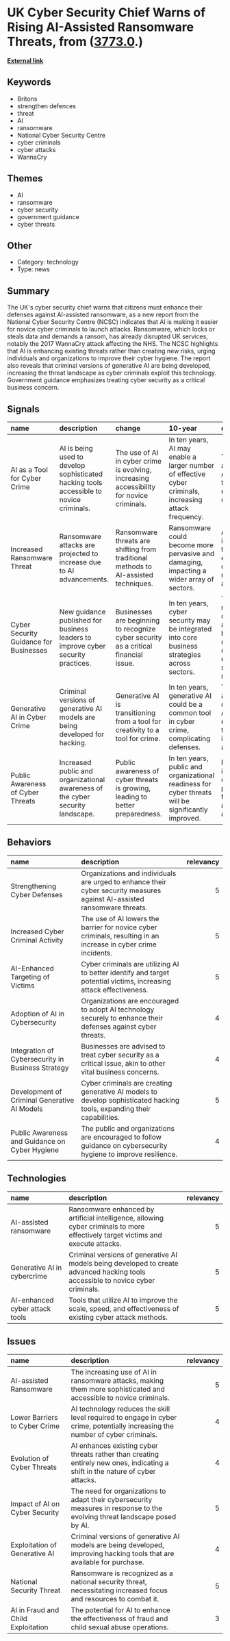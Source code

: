# __UK Cyber Security Chief Warns of Rising AI-Assisted Ransomware Threats__, from ([3773.0](https://kghosh.substack.com/p/3773.0).)

__[External link](https://news.sky.com/story/britons-must-strengthen-defences-against-growing-threat-of-ai-assisted-ransomware-cyber-security-chief-warns-13054614)__



## Keywords

* Britons
* strengthen defences
* threat
* AI
* ransomware
* National Cyber Security Centre
* cyber criminals
* cyber attacks
* WannaCry

## Themes

* AI
* ransomware
* cyber security
* government guidance
* cyber threats

## Other

* Category: technology
* Type: news

## Summary

The UK's cyber security chief warns that citizens must enhance their defenses against AI-assisted ransomware, as a new report from the National Cyber Security Centre (NCSC) indicates that AI is making it easier for novice cyber criminals to launch attacks. Ransomware, which locks or steals data and demands a ransom, has already disrupted UK services, notably the 2017 WannaCry attack affecting the NHS. The NCSC highlights that AI is enhancing existing threats rather than creating new risks, urging individuals and organizations to improve their cyber hygiene. The report also reveals that criminal versions of generative AI are being developed, increasing the threat landscape as cyber criminals exploit this technology. Government guidance emphasizes treating cyber security as a critical business concern.

## Signals

| name                                   | description                                                                             | change                                                                                   | 10-year                                                                                                | driving-force                                                                                  |   relevancy |
|:---------------------------------------|:----------------------------------------------------------------------------------------|:-----------------------------------------------------------------------------------------|:-------------------------------------------------------------------------------------------------------|:-----------------------------------------------------------------------------------------------|------------:|
| AI as a Tool for Cyber Crime           | AI is being used to develop sophisticated hacking tools accessible to novice criminals. | The use of AI in cyber crime is evolving, increasing accessibility for novice criminals. | In ten years, AI may enable a larger number of effective cyber criminals, increasing attack frequency. | The growing availability of AI tools lowers the barriers for entry into cyber crime.           |           4 |
| Increased Ransomware Threat            | Ransomware attacks are projected to increase due to AI advancements.                    | Ransomware threats are shifting from traditional methods to AI-assisted techniques.      | Ransomware could become more pervasive and damaging, impacting a wider array of sectors.               | Advancements in AI technology enhance the capabilities of ransomware attacks.                  |           5 |
| Cyber Security Guidance for Businesses | New guidance published for business leaders to improve cyber security practices.        | Businesses are beginning to recognize cyber security as a critical financial issue.      | In ten years, cyber security may be integrated into core business strategies across sectors.           | The recognition of cyber threats as vital business concerns drives enhanced security measures. |           4 |
| Generative AI in Cyber Crime           | Criminal versions of generative AI models are being developed for hacking.              | Generative AI is transitioning from a tool for creativity to a tool for crime.           | In ten years, generative AI could be a common tool in cyber crime, complicating defenses.              | The accessibility of generative AI models encourages their use in illegal activities.          |           5 |
| Public Awareness of Cyber Threats      | Increased public and organizational awareness of the cyber security landscape.          | Public awareness of cyber threats is growing, leading to better preparedness.            | In ten years, public and organizational readiness for cyber threats will be significantly improved.    | Rising incidents of cyber attacks prompt a need for greater awareness and education.           |           4 |

## Behaviors

| name                                              | description                                                                                                              |   relevancy |
|:--------------------------------------------------|:-------------------------------------------------------------------------------------------------------------------------|------------:|
| Strengthening Cyber Defenses                      | Organizations and individuals are urged to enhance their cyber security measures against AI-assisted ransomware threats. |           5 |
| Increased Cyber Criminal Activity                 | The use of AI lowers the barrier for novice cyber criminals, resulting in an increase in cyber crime incidents.          |           5 |
| AI-Enhanced Targeting of Victims                  | Cyber criminals are utilizing AI to better identify and target potential victims, increasing attack effectiveness.       |           5 |
| Adoption of AI in Cybersecurity                   | Organizations are encouraged to adopt AI technology securely to enhance their defenses against cyber threats.            |           4 |
| Integration of Cybersecurity in Business Strategy | Businesses are advised to treat cyber security as a critical issue, akin to other vital business concerns.               |           4 |
| Development of Criminal Generative AI Models      | Cyber criminals are creating generative AI models to develop sophisticated hacking tools, expanding their capabilities.  |           5 |
| Public Awareness and Guidance on Cyber Hygiene    | The public and organizations are encouraged to follow guidance on cybersecurity hygiene to improve resilience.           |           4 |

## Technologies

| name                           | description                                                                                                                      |   relevancy |
|:-------------------------------|:---------------------------------------------------------------------------------------------------------------------------------|------------:|
| AI-assisted ransomware         | Ransomware enhanced by artificial intelligence, allowing cyber criminals to more effectively target victims and execute attacks. |           5 |
| Generative AI in cybercrime    | Criminal versions of generative AI models being developed to create advanced hacking tools accessible to novice cyber criminals. |           5 |
| AI-enhanced cyber attack tools | Tools that utilize AI to improve the scale, speed, and effectiveness of existing cyber attack methods.                           |           5 |

## Issues

| name                               | description                                                                                                                    |   relevancy |
|:-----------------------------------|:-------------------------------------------------------------------------------------------------------------------------------|------------:|
| AI-assisted Ransomware             | The increasing use of AI in ransomware attacks, making them more sophisticated and accessible to novice criminals.             |           5 |
| Lower Barriers to Cyber Crime      | AI technology reduces the skill level required to engage in cyber crime, potentially increasing the number of cyber criminals. |           4 |
| Evolution of Cyber Threats         | AI enhances existing cyber threats rather than creating entirely new ones, indicating a shift in the nature of cyber attacks.  |           4 |
| Impact of AI on Cyber Security     | The need for organizations to adapt their cybersecurity measures in response to the evolving threat landscape posed by AI.     |           5 |
| Exploitation of Generative AI      | Criminal versions of generative AI models are being developed, improving hacking tools that are available for purchase.        |           4 |
| National Security Threat           | Ransomware is recognized as a national security threat, necessitating increased focus and resources to combat it.              |           5 |
| AI in Fraud and Child Exploitation | The potential for AI to enhance the effectiveness of fraud and child sexual abuse operations.                                  |           3 |